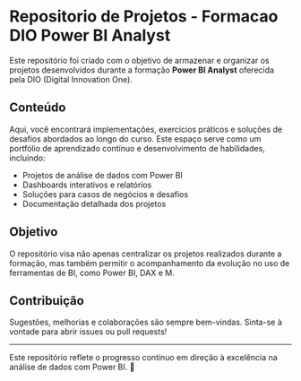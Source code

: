 # Repositorio de Projetos - Formacao DIO Power BI Analyst

Este repositório foi criado com o objetivo de armazenar e organizar os projetos desenvolvidos durante a formação **Power BI Analyst** oferecida pela DIO (Digital Innovation One).

## Conteúdo

Aqui, você encontrará implementações, exercícios práticos e soluções de desafios abordados ao longo do curso. Este espaço serve como um portfólio de aprendizado contínuo e desenvolvimento de habilidades, incluindo:

- Projetos de análise de dados com Power BI
- Dashboards interativos e relatórios
- Soluções para casos de negócios e desafios
- Documentação detalhada dos projetos

## Objetivo

O repositório visa não apenas centralizar os projetos realizados durante a formação, mas também permitir o acompanhamento da evolução no uso de ferramentas de BI, como Power BI, DAX e M.

## Contribuição

Sugestões, melhorias e colaborações são sempre bem-vindas. Sinta-se à vontade para abrir issues ou pull requests!

---

Este repositório reflete o progresso contínuo em direção à excelência na análise de dados com Power BI. 🚀
